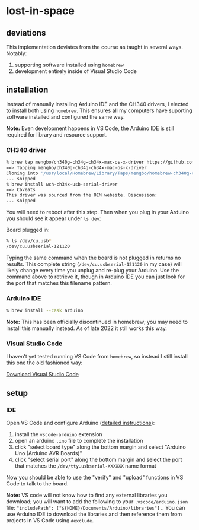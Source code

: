 # lost-in-space

## deviations

This implementation deviates from the course as taught in several ways. Notably:

1. supporting software installed using `homebrew`
1. development entirely inside of Visual Studio Code

## installation

Instead of manually installing Arduino IDE and the CH340 drivers, I elected to install both using `homebrew`. This ensures all my computers have suporting software installed and configured the same way.

**Note:** Even development happens in VS Code, the Arduino IDE is still required for library and resource support.

### CH340 driver

```sh
% brew tap mengbo/ch340g-ch34g-ch34x-mac-os-x-driver https://github.com/mengbo/ch340g-ch34g-ch34x-mac-os-x-driver
==> Tapping mengbo/ch340g-ch34g-ch34x-mac-os-x-driver
Cloning into '/usr/local/Homebrew/Library/Taps/mengbo/homebrew-ch340g-ch34g-ch34x-mac-os-x-driver'...
... snipped
% brew install wch-ch34x-usb-serial-driver
==> Caveats
This driver was sourced from the OEM website. Discussion:
... snipped
```

You will need to reboot after this step. Then when you plug in your Arduino you should see it appear under `ls dev`:

Board plugged in:

```sh
% ls /dev/cu.usb*
/dev/cu.usbserial-121120
```

Typing the same command when the board is not plugged in returns no results. This complete string (`/dev/cu.usbserial-121120` in my case) will likely change every time you unplug and re-plug your Arduino. Use the command above to retrieve it, though in Arduino IDE you can just look for the port that matches this filename pattern.

### Arduino IDE

```sh
% brew install --cask arduino
```

**Note:** This has been officially discontinued in homebrew; you may need to install this manually instead. As of late 2022 it still works this way.

### Visual Studio Code

I haven't yet tested running VS Code from `homebrew`, so instead I still install this one the old fashioned way:

[Download Visual Studio Code](https://code.visualstudio.com/)

## setup

### IDE

Open VS Code and configure Arduino ([detailed instructions](https://maker.pro/arduino/tutorial/how-to-use-visual-studio-code-for-arduino)):

1. install the `vscode-arduino` extension
1. open an arduino `.ino` file to complete the installation
1. click "select board type" along the bottom margin and select "Arduino Uno (Arduino AVR Boards)"
1. click "select serial port" along the bottom margin and select the port that matches the `/dev/tty.usbserial-XXXXXX` name format

Now you should be able to use the "verify" and "upload" functions in VS Code to talk to the board.

**Note:** VS code will not know how to find any external libraries you download; you will want to add the following to your `.vscode/arduino.json` file: `"includePath": ["${HOME}/Documents/Arduino/libraries"],`. You can use Arduino IDE to download the libraries and then reference them from projects in VS Code using `#exclude`.
